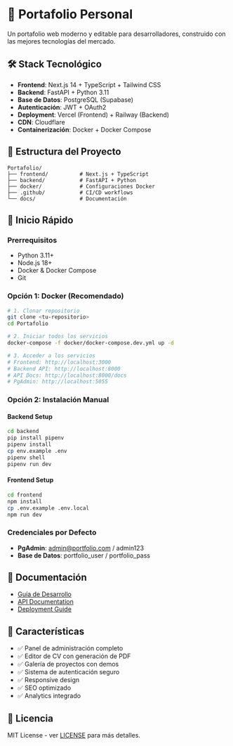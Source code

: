 # 🚀 Portafolio Personal

Un portafolio web moderno y editable para desarrolladores, construido con las mejores tecnologías del mercado.

## 🛠️ Stack Tecnológico

- **Frontend**: Next.js 14 + TypeScript + Tailwind CSS
- **Backend**: FastAPI + Python 3.11
- **Base de Datos**: PostgreSQL (Supabase)
- **Autenticación**: JWT + OAuth2
- **Deployment**: Vercel (Frontend) + Railway (Backend)
- **CDN**: Cloudflare
- **Containerización**: Docker + Docker Compose

## 📁 Estructura del Proyecto

```
Portafolio/
├── frontend/          # Next.js + TypeScript
├── backend/           # FastAPI + Python
├── docker/            # Configuraciones Docker
├── .github/           # CI/CD workflows
└── docs/              # Documentación
```

## 🚀 Inicio Rápido

### Prerrequisitos
- Python 3.11+
- Node.js 18+
- Docker & Docker Compose
- Git

### Opción 1: Docker (Recomendado)

```bash
# 1. Clonar repositorio
git clone <tu-repositorio>
cd Portafolio

# 2. Iniciar todos los servicios
docker-compose -f docker/docker-compose.dev.yml up -d

# 3. Acceder a los servicios
# Frontend: http://localhost:3000
# Backend API: http://localhost:8000
# API Docs: http://localhost:8000/docs
# PgAdmin: http://localhost:5055
```

### Opción 2: Instalación Manual

#### Backend Setup
```bash
cd backend
pip install pipenv
pipenv install
cp env.example .env
pipenv shell
pipenv run dev
```

#### Frontend Setup
```bash
cd frontend
npm install
cp .env.example .env.local
npm run dev
```

### Credenciales por Defecto
- **PgAdmin**: admin@portfolio.com / admin123
- **Base de Datos**: portfolio_user / portfolio_pass

## 📖 Documentación

- [Guía de Desarrollo](docs/DEVELOPMENT.md)
- [API Documentation](docs/API.md)
- [Deployment Guide](docs/DEPLOYMENT.md)

## 🎯 Características

- ✅ Panel de administración completo
- ✅ Editor de CV con generación de PDF
- ✅ Galería de proyectos con demos
- ✅ Sistema de autenticación seguro
- ✅ Responsive design
- ✅ SEO optimizado
- ✅ Analytics integrado

## 📄 Licencia

MIT License - ver [LICENSE](LICENSE) para más detalles.
